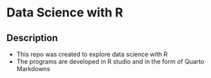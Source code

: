 # Data Science with R

## Description
 - This repo was created to explore data science with R
 - The programs are developed in R studio and in the form of Quarto Markdowns
